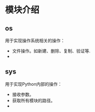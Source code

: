 # 模块介绍

## os
用于实现操作系统相关的操作：
- 文件操作。如新建、删除、复制、验证等.
- 

## sys
用于实现Python内部的操作：
- 接收参数。
- 获取所有模块的路径。
- 
